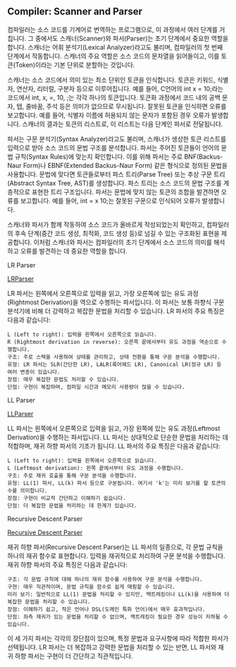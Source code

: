 ## Compiler: Scanner and Parser

컴파일러는 소스 코드를 기계어로 번역하는 프로그램으로, 이 과정에서 여러 단계를 거칩니다. 그 중에서도 스캐너(Scanner)와 파서(Parser)는 초기 단계에서 중요한 역할을 합니다.
스캐너는 어휘 분석기(Lexical Analyzer)라고도 불리며, 컴파일러의 첫 번째 단계에서 작동합니다. 스캐너의 주요 역할은 소스 코드의 문자열을 읽어들이고, 이를 토큰(Token)이라는 기본 단위로 분할하는 것입니다.

스캐너는 소스 코드에서 의미 있는 최소 단위인 토큰을 인식합니다. 토큰은 키워드, 식별자, 연산자, 리터럴, 구분자 등으로 이루어집니다. 예를 들어, C언어의 int x = 10;라는 코드에서 int, x, =, 10, ;는 각각 하나의 토큰입니다. 토큰화 과정에서 코드 내의 공백 문자, 탭, 줄바꿈, 주석 등은 의미가 없으므로 무시됩니다. 잘못된 토큰을 인식하면 오류를 보고합니다. 예를 들어, 식별자 이름에 허용되지 않는 문자가 포함된 경우 오류가 발생합니다.
스캐너의 결과는 토큰의 리스트로, 이 리스트는 다음 단계인 파서로 전달됩니다.

파서는 구문 분석기(Syntax Analyzer)라고도 불리며, 스캐너가 생성한 토큰 리스트를 입력으로 받아 소스 코드의 문법 구조를 분석합니다. 파서는 주어진 토큰들이 언어의 문법 규칙(Syntax Rules)에 맞는지 확인합니다. 이를 위해 파서는 주로 BNF(Backus-Naur Form)나 EBNF(Extended Backus-Naur Form) 같은 형식으로 정의된 문법을 사용합니다. 문법에 맞다면 토큰들로부터 파스 트리(Parse Tree) 또는 추상 구문 트리(Abstract Syntax Tree, AST)를 생성합니다. 파스 트리는 소스 코드의 문법 구조를 계층적으로 표현한 트리 구조입니다. 파서는 문법에 맞지 않는 토큰의 조합을 발견하면 오류를 보고합니다. 예를 들어, int = x 10;는 잘못된 구문으로 인식되어 오류가 발생합니다.

스캐너와 파서가 함께 작동하여 소스 코드가 올바르게 작성되었는지 확인하고, 컴파일러의 후속 단계(중간 코드 생성, 최적화, 코드 생성 등)로 넘길 수 있는 구조화된 표현을 제공합니다. 이처럼 스캐너와 파서는 컴파일러의 초기 단계에서 소스 코드의 의미를 해석하고 오류를 발견하는 데 중요한 역할을 합니다.


LR Parser

[LRParser](../Compiler/LRParser/)

LR 파서는 왼쪽에서 오른쪽으로 입력을 읽고, 가장 오른쪽에 있는 유도 과정(Rightmost Derivation)을 역으로 수행하는 파서입니다. 이 파서는 보통 하향식 구문 분석기에 비해 더 강력하고 복잡한 문법을 처리할 수 있습니다. LR 파서의 주요 특징은 다음과 같습니다:

    L (Left to right): 입력을 왼쪽에서 오른쪽으로 읽습니다.
    R (Rightmost derivation in reverse): 오른쪽 끝에서부터 유도 과정을 역순으로 수행합니다.
    구조: 주로 스택을 사용하여 상태를 관리하고, 상태 전환을 통해 구문 분석을 수행합니다.
    유형: LR 파서는 SLR(간단한 LR), LALR(룩어헤드 LR), Canonical LR(정규 LR) 등 여러 변종이 있습니다.
    장점: 매우 복잡한 문법도 처리할 수 있습니다.
    단점: 구현이 복잡하며, 컴파일 시간과 메모리 사용량이 많을 수 있습니다.

LL Parser

[LLParser](../Compiler/LLParser/)

LL 파서는 왼쪽에서 오른쪽으로 입력을 읽고, 가장 왼쪽에 있는 유도 과정(Leftmost Derivation)을 수행하는 파서입니다. LL 파서는 상대적으로 단순한 문법을 처리하는 데 적합하며, 재귀 하향 파서의 기초가 됩니다. LL 파서의 주요 특징은 다음과 같습니다:

    L (Left to right): 입력을 왼쪽에서 오른쪽으로 읽습니다.
    L (Leftmost derivation): 왼쪽 끝에서부터 유도 과정을 수행합니다.
    구조: 주로 재귀 호출을 통해 구문 분석을 수행합니다.
    유형: LL(1) 파서, LL(k) 파서 등으로 구분됩니다. 여기서 'k'는 미리 보기를 할 토큰의 수를 의미합니다.
    장점: 구현이 비교적 간단하고 이해하기 쉽습니다.
    단점: 더 복잡한 문법을 처리하는 데 한계가 있습니다.

Recursive Descent Parser

[Recursive Descent Parser](../Compiler/RecursiveParser/)

재귀 하향 파서(Recursive Descent Parser)는 LL 파서의 일종으로, 각 문법 규칙을 하나의 재귀 함수로 표현합니다. 입력을 재귀적으로 처리하여 구문 분석을 수행합니다. 재귀 하향 파서의 주요 특징은 다음과 같습니다:

    구조: 각 문법 규칙에 대해 하나의 재귀 함수를 사용하여 구문 분석을 수행합니다.
    구현: 매우 직관적이며, 문법 규칙을 함수로 쉽게 매핑할 수 있습니다.
    미리 보기: 일반적으로 LL(1) 문법을 처리할 수 있지만, 백트래킹이나 LL(k)을 사용하여 더 복잡한 문법을 처리할 수 있습니다.
    장점: 이해하기 쉽고, 작은 언어나 DSL(도메인 특화 언어)에서 매우 효과적입니다.
    단점: 좌측 재귀가 있는 문법을 처리할 수 없으며, 백트래킹이 필요한 경우 성능이 저하될 수 있습니다.

이 세 가지 파서는 각각의 장단점이 있으며, 특정 문법과 요구사항에 따라 적합한 파서가 선택됩니다. LR 파서는 더 복잡하고 강력한 문법을 처리할 수 있는 반면, LL 파서와 재귀 하향 파서는 구현이 더 간단하고 직관적입니다.